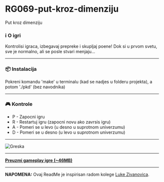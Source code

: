 # RG069-put-kroz-dimenziju
Put kroz dimenziju

###  :information_source: O igri
Kontrolisi igraca, izbegavaj prepreke i skupljaj poene! Dok si u prvom svetu, sve je normalno, ali se posle stvari menjaju... 

***
### :package: Instalacija
Pokreni komandu 'make' u terminalu (kad se nadjes u folderu projekta), a potom './pkd' (bez navodnika)

***
### :video_game: Kontrole
* P - Zapocni igru
* R - Restartuj igru (zapocni novu ako zavrsis igru)
* A - Pomeri se u levo (u desno u suprotnom univerzumu)
* D - Pomeri se u desno (u levo u suprotnom univerzumu)

***
![Greska](https://raw.githubusercontent.com/MATF-RG17/RG069-put-kroz-dimenziju/master/vids/g2.gif)
***
[**Preuzmi gameplay igre (~46MB)**](https://github.com/MATF-RG17/RG069-put-kroz-dimenziju/blob/master/vids/gameplay.mp4)
***
**NAPOMENA:** Ovaj ReadMe je inspirisan radom kolege [Luke Zivanovica](https://github.com/Hrimthusar/RG16-029-glide-through-sky).
